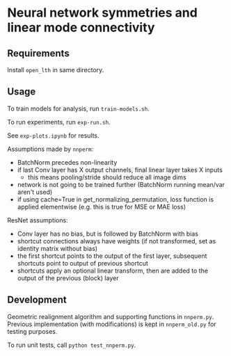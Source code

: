 # Neural network symmetries and linear mode connectivity

## Requirements

Install `open_lth` in same directory.

## Usage

To train models for analysis, run `train-models.sh`.

To run experiments, run `exp-run.sh`.

See `exp-plots.ipynb` for results.

Assumptions made by `nnperm`:
* BatchNorm precedes non-linearity
* if last Conv layer has X output channels, final linear layer takes X inputs
    - this means pooling/stride should reduce all image dims
* network is not going to be trained further (BatchNorm running mean/var aren't used)
* if using cache=True in get_normalizing_permutation, loss function is applied elementwise (e.g. this is true for MSE or MAE loss)

ResNet assumptions:
* Conv layer has no bias, but is followed by BatchNorm with bias
* shortcut connections always have weights (if not transformed, set as identity matrix without bias)
* the first shortcut points to the output of the first layer, subsequent shortcuts point to output of previous shortcut
* shortcuts apply an optional linear transform, then are added to the output of the previous (block) layer

## Development

Geometric realignment algorithm and supporting functions in `nnperm.py`.
Previous implementation (with modifications) is kept in `nnperm_old.py` for testing purposes. 

To run unit tests, call `python test_nnperm.py`.
